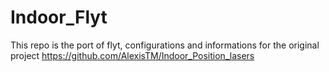 # Indoor_Flyt
This repo is the port of flyt, configurations and informations for the original project https://github.com/AlexisTM/Indoor_Position_lasers
